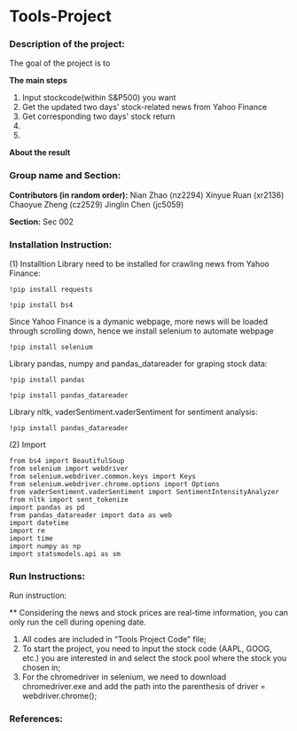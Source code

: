# Tools-Project
### Description of the project:
The goal of the project is to

**The main steps**
1. Input stockcode(within S&P500) you want
2. Get the updated two days' stock-related news from Yahoo Finance
3. Get corresponding two days' stock return 
4. 
5.

**About the result**


### Group name and Section:
**Contributors (in random order):**
Nian Zhao (nz2294)
Xinyue Ruan (xr2136)
Chaoyue Zheng (cz2529)
Jinglin Chen (jc5059)

**Section:**
Sec 002


### Installation Instruction:
(1) Installtion
Library need to be installed for crawling news from Yahoo Finance:
```
!pip install requests

```
```
!pip install bs4

```
Since Yahoo Finance is a dymanic webpage, more news will be loaded through scrolling down, hence we install selenium to automate webpage
```
!pip install selenium

```
Library pandas, numpy and pandas_datareader for graping stock data:
```
!pip install pandas

```
```
!pip install pandas_datareader

```

Library nltk, vaderSentiment.vaderSentiment for sentiment analysis:
```
!pip install pandas_datareader

```
(2) Import
```
from bs4 import BeautifulSoup
from selenium import webdriver
from selenium.webdriver.common.keys import Keys  
from selenium.webdriver.chrome.options import Options
from vaderSentiment.vaderSentiment import SentimentIntensityAnalyzer
from nltk import sent_tokenize
import pandas as pd
from pandas_datareader import data as web
import datetime
import re
import time
import numpy as np
import statsmodels.api as sm
```



### Run Instructions:
Run instruction:

** Considering the news and stock prices are real-time information, you can only run the cell during opening date.

1. All codes are included in “Tools Project Code” file;
2. To start the project, you need to input the stock code (AAPL, GOOG, etc.) you are interested in and select the stock pool where the stock you chosen in;
3. For the chromedriver in selenium, we need to download chromedriver.exe and add the path into the parenthesis of driver = webdriver.chrome();





### References:

